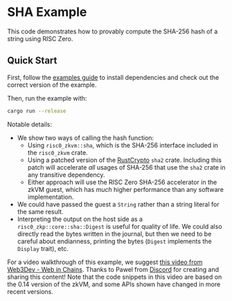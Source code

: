 # SHA Example

This code demonstrates how to provably compute the SHA-256 hash of a string using RISC Zero.

## Quick Start

First, follow the [examples guide] to install dependencies and check out the correct version of the example.

Then, run the example with:

```bash
cargo run --release
```

Notable details:

- We show two ways of calling the hash function:
  - Using `risc0_zkvm::sha`, which is the SHA-256 interface included in the `risc0_zkvm` crate.
  - Using a patched version of the [RustCrypto] `sha2` crate. Including this patch will accelerate _all_ usages of SHA-256 that use the `sha2` crate in any transitive dependency.
  - Either approach will use the RISC Zero SHA-256 accelerator in the zkVM guest, which has _much_ higher performance than any software implementation.
- We could have passed the guest a `String` rather than a string literal for the same result.
- Interpreting the output on the host side as a `risc0_zkp::core::sha::Digest` is useful for quality of life. We could also directly read the bytes written in the journal, but then we need to be careful about endianness, printing the bytes (`Digest` implements the `Display` trait), etc.

For a video walkthrough of this example, we suggest [this video from Web3Dev - Web in Chains](https://www.youtube.com/watch?v=Nmxe8cnuO-0\&list=PLcPzhUaCxlCjHQleuRhYN09zXgj6b_s-e\&index=4).
Thanks to Pawel from [Discord](https://discord.gg/risczero) for creating and sharing this content!
Note that the code snippets in this video are based on the 0.14 version of the zkVM, and some APIs shown have changed in more recent versions.

[examples guide]: https://dev.risczero.com/api/zkvm/examples/#running-the-examples
[RustCrypto]: https://docs.rs/sha2/latest/sha2/

